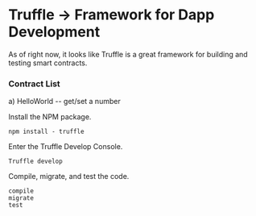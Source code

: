 # Truffle &rarr; Framework for Dapp Development

As of right now, it looks like Truffle is a great framework for building and testing smart contracts.

### Contract List
a) HelloWorld -- get/set a number

Install the NPM package.
```
npm install - truffle
```

Enter the Truffle Develop Console.
```
Truffle develop
```

Compile, migrate, and test the code.
```
compile
migrate
test
```
